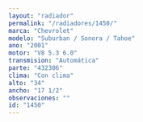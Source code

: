```yaml
---
layout: "radiador"
permalink: "/radiadores/1450/"
marca: "Chevrolet"
modelo: "Suburban / Sonora / Tahoe"
ano: "2001"
motor: "V8 5.3 6.0"
transmision: "Automática"
parte: "432306"
clima: "Con clima"
alto: "34"
ancho: "17 1/2"
observaciones: ""
id: "1450"
---
```


